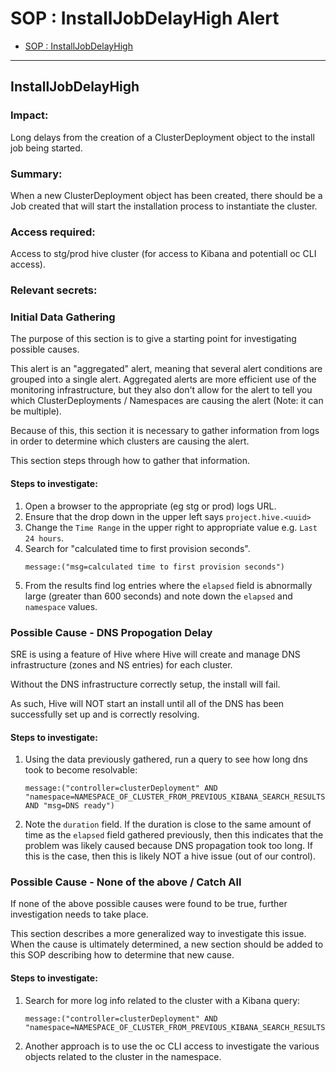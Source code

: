 # SOP : InstallJobDelayHigh Alert

<!-- TOC depthTo:2 -->

- [SOP : InstallJobDelayHigh](#installjobdelayhigh)

<!-- /TOC -->

---

## InstallJobDelayHigh

### Impact:
Long delays from the creation of a ClusterDeployment object to the install job being started.

### Summary:
When a new ClusterDeployment object has been created, there should be a Job created that will start the installation process to instantiate the cluster.

### Access required:
Access to stg/prod hive cluster (for access to Kibana and potentiall oc CLI access).

### Relevant secrets:

### Initial Data Gathering
The purpose of this section is to give a starting point for investigating possible causes.

This alert is an "aggregated" alert, meaning that several alert conditions are grouped into a single alert. Aggregated alerts
are more efficient use of the monitoring infrastructure, but they also don't allow for the alert to tell you which ClusterDeployments / 
Namespaces are causing the alert (Note: it can be multiple).

Because of this, this section it is necessary to gather information from logs in order to determine which clusters are causing the alert.

This section steps through how to gather that information.

#### Steps to investigate:
1. Open a browser to the appropriate (eg stg or prod) logs URL.
1. Ensure that the drop down in the upper left says `project.hive.<uuid>`
1. Change the `Time Range` in the upper right to appropriate value e.g. `Last 24 hours`.
1. Search for "calculated time to first provision seconds".
   ```
   message:("msg=calculated time to first provision seconds")
   ```
1. From the results find log entries where the `elapsed` field is abnormally large (greater than 600 seconds) and note down the `elapsed` and `namespace` values.


### Possible Cause - DNS Propogation Delay
SRE is using a feature of Hive where Hive will create and manage DNS infrastructure (zones and NS entries) for each cluster.

Without the DNS infrastructure correctly setup, the install will fail.

As such, Hive will NOT start an install until all of the DNS has been successfully set up and is correctly resolving.
#### Steps to investigate:
1. Using the data previously gathered, run a query to see how long dns took to become resolvable:
   ```
   message:("controller=clusterDeployment" AND "namespace=NAMESPACE_OF_CLUSTER_FROM_PREVIOUS_KIBANA_SEARCH_RESULTS" AND "msg=DNS ready")
   ```
1. Note the `duration` field. If the duration is close to the same amount of time as the `elapsed` field gathered previously, then this indicates that the problem was likely caused because DNS propagation took too long. If this is the case, then this is likely NOT a hive issue (out of our control).


### Possible Cause - None of the above / Catch All
If none of the above possible causes were found to be true, further investigation needs to take place.

This section describes a more generalized way to investigate this issue. When the cause is ultimately determined, a new section should be added to this SOP describing how to determine that new cause.

#### Steps to investigate:
1. Search for more log info related to the cluster with a Kibana query:
   ```
   message:("controller=clusterDeployment" AND "namespace=NAMESPACE_OF_CLUSTER_FROM_PREVIOUS_KIBANA_SEARCH_RESULTS")
   ```
1. Another approach is to use the oc CLI access to investigate the various objects related to the cluster in the namespace.










